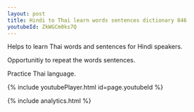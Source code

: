 ```yaml
---
layout: post
title: Hindi to Thai learn words sentences dictionary 846 
youtubeId: ZkWGCm0ks7Q
---
```

 
 
Helps to learn Thai words and sentences for Hindi speakers.

Opportunitiy to repeat the words sentences. 

Practice Thai language. 
 
{% include youtubePlayer.html id=page.youtubeId %}
 
 
{% include analytics.html %}